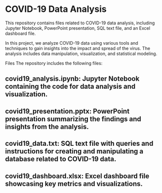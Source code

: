 # COVID-19 Data Analysis
This repository contains files related to COVID-19 data analysis, including Jupyter Notebook, PowerPoint presentation, SQL text file, and an Excel dashboard file.

In this project, we analyze COVID-19 data using various tools and techniques to gain insights into the impact and spread of the virus. The analysis includes data manipulation, visualization, and statistical modeling.

Files
The repository includes the following files:

## covid19_analysis.ipynb: Jupyter Notebook containing the code for data analysis and visualization.
## covid19_presentation.pptx: PowerPoint presentation summarizing the findings and insights from the analysis.
## covid19_data.txt: SQL text file with queries and instructions for creating and manipulating a database related to COVID-19 data.
## covid19_dashboard.xlsx: Excel dashboard file showcasing key metrics and visualizations.

